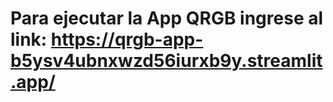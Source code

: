 # Para ejecutar la App QRGB ingrese al link: https://qrgb-app-b5ysv4ubnxwzd56iurxb9y.streamlit.app/ 
